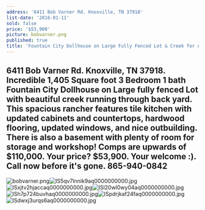 ```yaml
---
address: '6411 Bob Varner Rd. Knoxville, TN 37918'
list-date: '2016-01-11'
sold: false
price: '$53,900'
picture: bobvarner.png
published: true
title: 'Fountain City Dollhouse on Large Fully Fenced Lot & Creek for only $53,900'
---
```


## 6411 Bob Varner Rd. Knoxville, TN 37918. Incredible 1,405 Square foot 3 Bedroom 1 bath Fountain City Dollhouse on Large fully fenced Lot with beautiful creek running through back yard. This spacious rancher features tile kitchen with updated cabinets and countertops, hardwood flooring, updated windows, and nice outbuilding. There is also a basement with plenty of room for storage and workshop! Comps are upwards of $110,000. Your price? $53,900. Your welcome :). Call now before it's gone. 865-940-0842

![bobvarner.png]({{site.baseurl}}/assets/images/main/bobvarner.png)![IS5qv7lnnik9aq0000000000.jpg]({{site.baseurl}}/assets/images/main/IS5qv7lnnik9aq0000000000.jpg)![ISxjtv2hjaccaq0000000000.jpg]({{site.baseurl}}/assets/images/main/ISxjtv2hjaccaq0000000000.jpg)![ISl20wl0wy04aq0000000000.jpg]({{site.baseurl}}/assets/images/main/ISl20wl0wy04aq0000000000.jpg)![ISh7p724buvhaq0000000000.jpg]({{site.baseurl}}/assets/images/main/ISh7p724buvhaq0000000000.jpg)![ISpdrjkaf24faq0000000000.jpg]({{site.baseurl}}/assets/images/main/ISpdrjkaf24faq0000000000.jpg)![ISdwxj3urqs6aq0000000000.jpg]({{site.baseurl}}/assets/images/main/ISdwxj3urqs6aq0000000000.jpg)